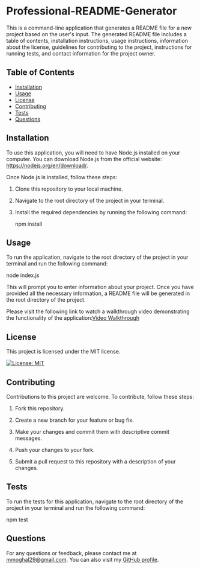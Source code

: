 # Professional-README-Generator
  
  This is a command-line application that generates a README file for a new project based on the user's input. The generated README file includes a table of contents, installation instructions, usage instructions, information about the license, guidelines for contributing to the project, instructions for running tests, and contact information for the project owner.
  
  ## Table of Contents
  
  - [Installation](#installation)
  - [Usage](#usage)
  - [License](#license)
  - [Contributing](#contributing)
  - [Tests](#tests)
  - [Questions](#questions)
  
  ## Installation
  
  To use this application, you will need to have Node.js installed on your computer. You can download Node.js from the official website: https://nodejs.org/en/download/.

  Once Node.js is installed, follow these steps:

1.  Clone this repository to your local machine.

2.  Navigate to the root directory of the project in your terminal.

3.  Install the required dependencies by running the following command:

    npm install

  
  ## Usage
  
To run the application, navigate to the root directory of the project in your terminal and run the following command:

  node index.js

This will prompt you to enter information about your project. Once you have provided all the necessary information, a README file will be generated in the root directory of the project.

Please visit the following link to watch a walkthrough video demonstrating the functionality of the application:[Video Walkthrough](https://drive.google.com/file/d/15O5U6yqKWHlzEBU73JjcxOnKmPdHowOS/view)

  ## License
  
  This project is licensed under the MIT license.
  
  [![License: MIT](https://img.shields.io/badge/License-MIT-yellow.svg)](https://opensource.org/licenses/MIT)

  
  ## Contributing
  
  Contributions to this project are welcome. To contribute, follow these steps:

1.  Fork this repository.

2.  Create a new branch for your feature or bug fix.

3.  Make your changes and commit them with descriptive commit messages.

4.  Push your changes to your fork.

5.  Submit a pull request to this repository with a description of your changes.

  
  ## Tests

  To run the tests for this application, navigate to the root directory of the project in your terminal and run the following command:
  
  npm test
  
  ## Questions
  
  For any questions or feedback, please contact me at mmoghal29@gmail.com. You can also visit my [GitHub profile](https://github.com/mmoghal).